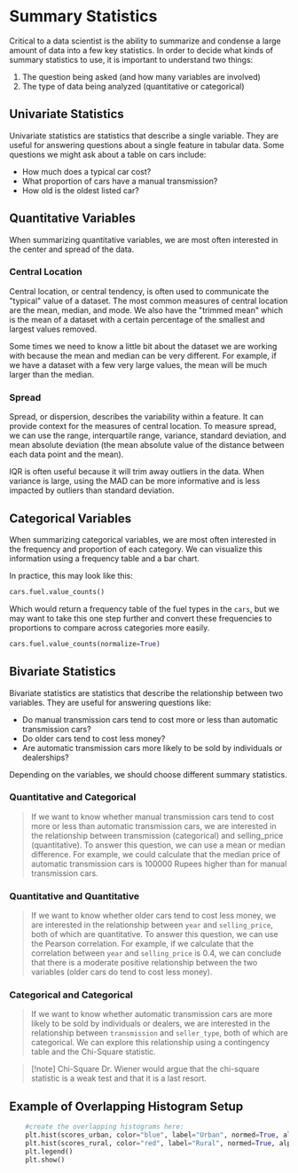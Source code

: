 # Summary Statistics

Critical to a data scientist is the ability to summarize and condense
a large amount of data into a few key statistics. In order to decide
what kinds of summary statistics to use, it is important to understand
two things:

1. The question being asked (and how many variables are involved)
2. The type of data being analyzed (quantitative or categorical)

## Univariate Statistics

Univariate statistics are statistics that describe a single variable.
They are useful for answering questions about a single feature in tabular
data. Some questions we might ask about a table on cars include:

- How much does a typical car cost?
- What proportion of cars have a manual transmission?
- How old is the oldest listed car?

## Quantitative Variables

When summarizing quantitative variables, we are most often interested in
the center and spread of the data.

### Central Location

Central location, or central tendency, is often used to communicate
the "typical" value of a dataset. The most common measures of central
location are the mean, median, and mode. We also have the "trimmed mean"
which is the mean of a dataset with a certain percentage of the smallest
and largest values removed.

Some times we need to know a little bit about the dataset we are working
with because the mean and median can be very different. For example, if
we have a dataset with a few very large values, the mean will be much
larger than the median.

### Spread

Spread, or dispersion, describes the variability within a feature. It
can provide context for the measures of central location. To measure
spread, we can use the range, interquartile range, variance, standard
deviation, and mean absolute deviation (the mean absolute value of the
distance between each data point and the mean).

IQR is often useful because it will trim away outliers in the data. When
variance is large, using the MAD can be more informative and is less
impacted by outliers than standard deviation.

## Categorical Variables

When summarizing categorical variables, we are most often interested in
the frequency and proportion of each category. We can visualize this
information using a frequency table and a bar chart.

In practice, this may look like this:

```python
cars.fuel.value_counts()
```

Which would return a frequency table of the fuel types in the `cars`, but
we may want to take this one step further and convert these frequencies
to proportions to compare across categories more easily.

```python
cars.fuel.value_counts(normalize=True)
```

## Bivariate Statistics

Bivariate statistics are statistics that describe the relationship between
two variables. They are useful for answering questions like:

- Do manual transmission cars tend to cost more or less than automatic
  transmission cars?
- Do older cars tend to cost less money?
- Are automatic transmission cars more likely to be sold by individuals
  or dealerships?

Depending on the variables, we should choose different summary statistics.

### Quantitative and Categorical

> If we want to know whether manual transmission cars tend to cost more
or less than automatic transmission cars, we are interested in the
relationship between transmission (categorical) and selling_price
(quantitative). To answer this question, we can use a mean or median
difference. For example, we could calculate that the median price of
automatic transmission cars is 100000 Rupees higher than for manual
transmission cars.

### Quantitative and Quantitative

> If we want to know whether older cars tend to cost less money, we are
interested in the relationship between `year` and `selling_price`, both
of which are quantitative. To answer this question, we can use the Pearson
correlation. For example, if we calculate that the correlation between
`year` and `selling_price` is 0.4, we can conclude that there is a
moderate positive relationship between the two variables (older cars
do tend to cost less money).

### Categorical and Categorical

> If we want to know whether automatic transmission cars are more likely
to be sold by individuals or dealers, we are interested in the
relationship between `transmission` and `seller_type`, both of which are
categorical. We can explore this relationship using a contingency table
and the Chi-Square statistic.

> [!note] Chi-Square
> Dr. Wiener would argue that the chi-square statistic is a weak test
and that it is a last resort.

## Example of Overlapping Histogram Setup

```python
    #create the overlapping histograms here:
    plt.hist(scores_urban, color="blue", label="Urban", normed=True, alpha=0.5)
    plt.hist(scores_rural, color="red", label="Rural", normed=True, alpha=0.5)
    plt.legend()
    plt.show()
```
